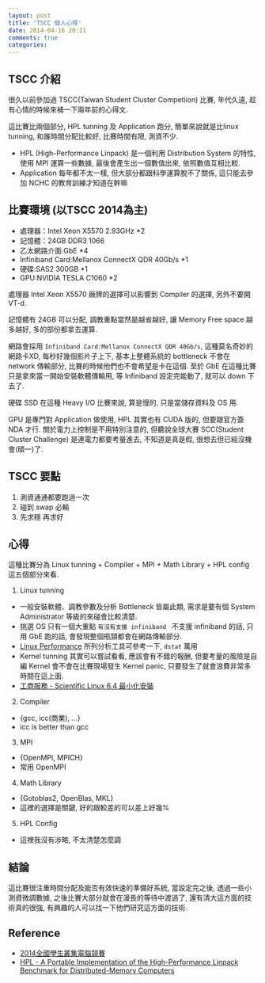 ```yaml
---
layout: post
title: 'TSCC 個人心得'
date: 2014-04-16 20:21
comments: true
categories: 
---
```


## TSCC 介紹
很久以前參加過 TSCC(Taiwan Student Cluster Competiion) 比賽, 年代久遠, 趁有心情的時候來補一下兩年前的心得文. 

這比賽比兩個部分, HPL tunning 及 Application 跑分, 簡單來說就是比linux tunning, 和誰時間分配比較好, 比賽時間有限, 測資不少.
  
- HPL (High-Performance Linpack) 是一個利用 Distribution System 的特性, 使用 MPI 運算一些數據, 最後會產生出一個數值出來, 依照數值互相比較.
- Application 每年都不太一樣, 但大部分都跟科學運算脫不了關係, 這只能去參加 NCHC 的教育訓練才知道在幹嘛

## 比賽環境 (以TSCC 2014為主)
- 處理器：Intel Xeon X5570 2.93GHz *2
- 記憶體：24GB DDR3 1066
- 乙太網路介面:GbE *4
- Infiniband Card:Mellanox ConnectX QDR 40Gb/s *1
- 硬碟:SAS2 300GB *1
- GPU:NVIDIA TESLA C1060 *2

處理器 Intel Xeon X5570 廠牌的選擇可以影響到 Compiler 的選擇, 另外不要開 VT-d.

記憶體有 24GB 可以分配, 調教重點當然是越省越好, 讓 Memory Free space 越多越好, 多的部份都拿去運算.

網路會採用 ```Infiniband Card:Mellanox ConnectX QDR 40Gb/s```, 這種莫名奇妙的網路卡XD, 每秒好幾個影片子上下, 基本上整體系統的 bottleneck 不會在 network 傳輸部分, 比賽的時候他們也不會希望是卡在這個. 至於 GbE 在這種比賽只是拿來當一開始安裝軟體傳輸用, 等 Infiniband 設定完能動了, 就可以 down 下去了.

硬碟 SSD 在這種 Heavy I/O 比賽來說, 算是慢的, 只是當儲存資料及 OS 用.

GPU 是專門對 Application 做使用, HPL 其實也有 CUDA 版的, 但要跟官方簽 NDA 才行. 關於電力上控制是不用特別注意的, 但聽說全球大賽 SCC(Student Cluster Challenge) 是連電力都要考量進去, 不知道是真是假, 很想去但已經沒機會(碩一)了.

## TSCC 要點
1. 測資通通都要跑過一次
2. 碰到 swap 必輸
3. 先求穩 再求好

## 心得
這種比賽分為 Linux tunning + Compiler + MPI + Math Library + HPL config 這五個部分來看.

1. Linux tunning 
  - 一般安裝軟體、調教參數及分析 Bottleneck 皆屬此類, 需求是要有個 System Administrator 等級的來碰會比較清楚.
  - 挑選 OS 只有一個大重點 ```有沒有支援 infiniband ``` 不支援 infiniband 的話, 只用 GbE 跑的話, 會發現整個瓶頸都會在網路傳輸部分.
  - [Linux Performance](http://roan.logdown.com/posts/193253-linux-performance) 所列分析工具可參考一下, ```dstat``` 萬用
  - Kernel tunning 其實可以嘗試看看, 應該會有不錯的報酬, 但要考量的風險是自編 Kernel 會不會在比賽現場發生 Kernel panic, 只要發生了就會浪費非常多時間在這上面.
  - [工商服務 - Scientific Linux 6.4 最小化安裝](http://roan.logdown.com/posts/165596-scientific-linux-64-to-minimize-the-installation)
  
2. Compiler
  - {gcc, icc(商業), ...}
  - icc is better than gcc

3. MPI
  - {OpenMPI, MPICH}
  - 常用 OpenMPI

4. Math Library
  - {Gotoblas2, OpenBlas, MKL}
  - 這裡的選擇是關鍵, 好的跟較差的可以差上好幾%

5. HPL Config
  - 這裡我沒有涉略, 不太清楚怎麼調

## 結論
這比賽很注重時間分配及能否有效快速的準備好系統, 當設定完之後, 透過一些小測資微調數據, 之後比賽大部分就會在漫長的等待中渡過了, 還有清大這方面的技術真的很強, 有興趣的人可以找一下他們研究這方面的技術.

## Reference
- [2014全國學生叢集電腦競賽](http://event.nchc.org.tw/2014/tscc/)
- [HPL - A Portable Implementation of the High-Performance Linpack Benchmark for Distributed-Memory Computers](http://www.netlib.org/benchmark/hpl/)